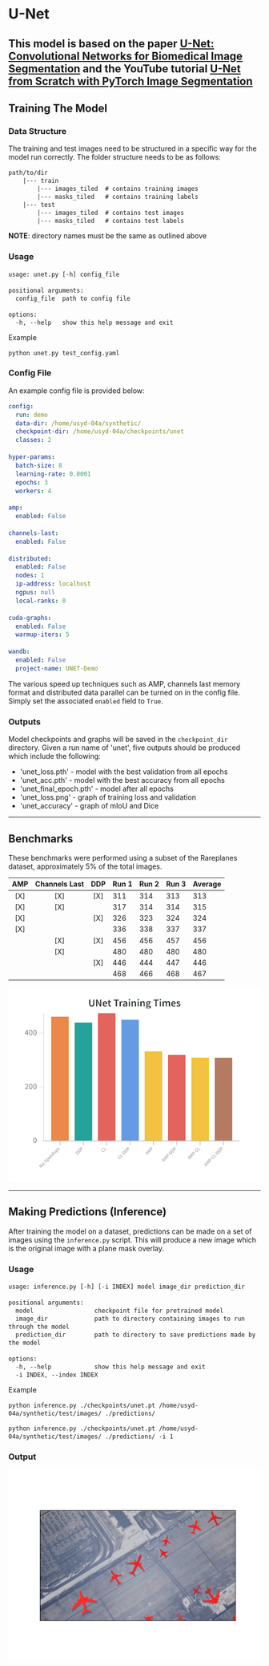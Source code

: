 # U-Net
This model is based on the paper
[U-Net: Convolutional Networks for Biomedical Image Segmentation](https://arxiv.org/abs/1505.04597) and the YouTube tutorial [U-Net from Scratch with PyTorch Image Segmentation](https://youtu.be/IHq1t7NxS8k)
---

## Training The Model

### Data Structure
The training and test images need to be structured in a specific way for the model run correctly.
The folder structure needs to be as follows:
```text
path/to/dir
    |--- train
        |--- images_tiled  # contains training images
        |--- masks_tiled   # contains training labels
    |--- test
        |--- images_tiled  # contains test images
        |--- masks_tiled   # contains test labels
```
**NOTE**: directory names must be the same as outlined above

### Usage
```commandline
usage: unet.py [-h] config_file

positional arguments:
  config_file  path to config file

options:
  -h, --help   show this help message and exit
```

Example
```commandline
python unet.py test_config.yaml
```

### Config File
An example config file is provided below:

```yaml
config:
  run: demo
  data-dir: /home/usyd-04a/synthetic/
  checkpoint-dir: /home/usyd-04a/checkpoints/unet
  classes: 2

hyper-params:
  batch-size: 8
  learning-rate: 0.0001
  epochs: 3
  workers: 4

amp:
  enabled: False

channels-last:
  enabled: False

distributed:
  enabled: False
  nodes: 1
  ip-address: localhost
  ngpus: null
  local-ranks: 0

cuda-graphs:
  enabled: False
  warmup-iters: 5

wandb:
  enabled: False
  project-name: UNET-Demo
```

The various speed up techniques such as AMP, channels last memory format and distributed data parallel can be turned on in the config file. Simply set
the associated `enabled` field to `True`.

### Outputs
Model checkpoints and graphs will be saved in the `checkpoint_dir` directory. Given a run name of 'unet', five outputs should be produced which include
the following:

* 'unet_loss.pth' - model with the best validation from all epochs
* 'unet_acc.pth' - model with the best accuracy from all epochs
* 'unet_final_epoch.pth' - model after all epochs
* 'unet_loss.png' - graph of training loss and validation
* 'unet_accuracy' - graph of mIoU and Dice

---

## Benchmarks
These benchmarks were performed using a subset of the Rareplanes dataset, approximately 5% of the total images.

| AMP | Channels Last | DDP | Run 1 | Run 2 | Run 3 | Average |
|:---:|:-------------:|:---:|-------|-------|-------|---------|
| [X] |      [X]      | [X] | 311   | 314   | 313   | 313     |
| [X] |      [X]      |     | 317   | 314   | 314   | 315     |
| [X] |               | [X] | 326   | 323   | 324   | 324     |
| [X] |               |     | 336   | 338   | 337   | 337     |
|     |      [X]      | [X] | 456   | 456   | 457   | 456     |
|     |      [X]      |     | 480   | 480   | 480   | 480     |
|     |               | [X] | 446   | 444   | 447   | 446     |
|     |               |     | 468   | 466   | 468   | 467     |


![Image](../assets/unet_benchmark.png "UNet benchmark graph")

---

## Making Predictions (Inference)
After training the model on a dataset, predictions can be made on a set of images using the `inference.py` script.
This will produce a new image which is the original image with a plane mask overlay.

### Usage
```commandline
usage: inference.py [-h] [-i INDEX] model image_dir prediction_dir

positional arguments:
  model                 checkpoint file for pretrained model
  image_dir             path to directory containing images to run through the model
  prediction_dir        path to directory to save predictions made by the model

options:
  -h, --help            show this help message and exit
  -i INDEX, --index INDEX
```
Example
```commandline
python inference.py ./checkpoints/unet.pt /home/usyd-04a/synthetic/test/images/ ./predictions/
```
```commandline
python inference.py ./checkpoints/unet.pt /home/usyd-04a/synthetic/test/images/ ./predictions/ -i 1
```

### Output
![Image](../assets/unet_inference.png "UNET Prediction")
